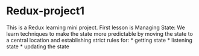 # Redux-project1

  This is a Redux learning mini project.
  First lesson is Managing State: 
    We learn techniques to make the state more predictable 
    by moving the state to a central location and establishing strict rules for:
	* getting state
	* listening state
	* updating the state

